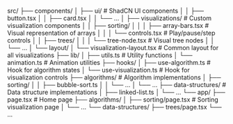 src/
  ├── components/
  │   ├── ui/                     # ShadCN UI components
  │   │   ├── button.tsx
  │   │   ├── card.tsx
  │   │   └── ...
  │   ├── visualizations/         # Custom visualization components
  │   │   ├── sorting/
  │   │   │   ├── array-bars.tsx  # Visual representation of arrays
  │   │   │   └── controls.tsx    # Play/pause/step controls
  │   │   ├── trees/
  │   │   │   └── tree-node.tsx   # Visual tree nodes
  │   │   └── ...
  │   └── layout/
  │       └── visualization-layout.tsx  # Common layout for all visualizations
  ├── lib/
  │   ├── utils.ts                # Utility functions
  │   └── animation.ts            # Animation utilities
  ├── hooks/
  │   ├── use-algorithm.ts        # Hook for algorithm states
  │   └── use-visualization.ts    # Hook for visualization controls
  ├── algorithms/                 # Algorithm implementations
  │   ├── sorting/
  │   │   ├── bubble-sort.ts
  │   │   └── ...
  │   └── ...
  ├── data-structures/            # Data structure implementations
  │   ├── linked-list.ts
  │   └── ...
  └── app/
      ├── page.tsx                # Home page
      ├── algorithms/
      │   ├── sorting/page.tsx    # Sorting visualization page
      │   └── ...
      └── data-structures/
          ├── trees/page.tsx
          └── ...


